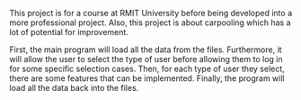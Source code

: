 This project is for a course at RMIT University before being developed into a more professional project. Also, this project is about carpooling which has a lot of potential for improvement.

First, the main program will load all the data from the files. Furthermore, it will allow the user to select the type of user before allowing them to log in for some specific selection cases. Then, for each type of user they select, there are some features that can be implemented. Finally, the program will load all the data back into the files.